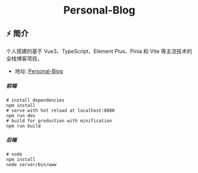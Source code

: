 <div align="center">
  <h1>Personal-Blog</h1>
</div>

## ⚡ 简介

个人搭建的基于 Vue3、TypeScript、Element Plus、Pinia 和 Vite 等主流技术的全栈博客项目。

- 地址: [Personal-Blog](https://github.com/5Iris5/Personal-Blog)

##### 前端
```
# install dependencies
npm install
# serve with hot reload at localhost:8080
npm run dev
# build for production with minification
npm run build
```

##### 后端
```
# node
npm install
node server/bin/www
```
